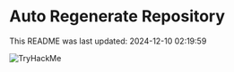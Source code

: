 # Auto Regenerate Repository

This README was last updated: 2024-12-10 02:19:59

 ![TryHackMe](https://tryhackme.com/badge/533634)